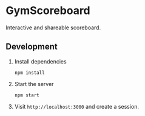 # GymScoreboard

Interactive and shareable scoreboard.

## Development

1. Install dependencies
   ```
   npm install
   ```
2. Start the server
   ```
   npm start
   ```
3. Visit `http://localhost:3000` and create a session.
